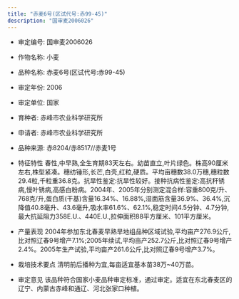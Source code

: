 ```yaml
---
title: "赤麦6号(区试代号:赤99-45)"
description: "国审麦2006026"
---
```

* 审定编号:  国审麦2006026

*  作物名称:  小麦

*  品种名称:  赤麦6号(区试代号:赤99-45)

*  审定年份:  2006

*  审定单位:  国家

* 育种者:  赤峰市农业科学研究所

*  申请者:  赤峰市农业科学研究所

*  品种来源:  赤8204/赤8517//赤麦1号

*  特征特性
春性,中早熟,全生育期83天左右。幼苗直立,叶片绿色。株高90厘米左右,株型紧凑。穗纺锤形,长芒,白壳,红粒,硬质。平均亩穗数38.0万穗,穗粒数29.4粒,千粒重36.8克。抗旱性鉴定:抗旱性较好。接种抗病性鉴定:高抗秆锈病,慢叶锈病,高感白粉病。2004年、2005年分别测定混合样:容重800克/升、768克/升,蛋白质(干基)含量16.34%、16.88%,湿面筋含量36.9%、36.4%,沉降值40.8毫升、43.6毫升,吸水率61.6%、62.1%,稳定时间4.5分钟、4.7分钟,最大抗延阻力358E.U.、440E.U.,拉伸面积88平方厘米、101平方厘米。

*  产量表现
2004年参加东北春麦早熟旱地组品种区域试验,平均亩产276.9公斤,比对照辽春9号增产7.1%;2005年续试,平均亩产252.7公斤,比对照辽春9号增产2.4%。2005年生产试验,平均亩产261.6公斤,比对照辽春9号增产3.7%。

*  栽培技术要点
清明前后播种为宜,每亩适宜基本苗38万~40万苗。

*  审定意见
该品种符合国家小麦品种审定标准，通过审定。适宜在东北春麦区的辽宁、内蒙古赤峰和通辽、河北张家口种植。
